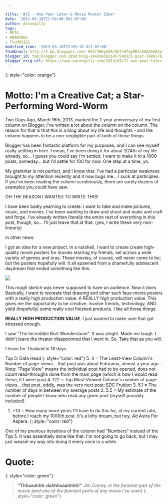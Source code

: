 ```yaml
---

title: "#72 - One Year Later & Movie Poster Idea"
date: '2013-03-18T21:58:00.001-07:00'
author: Aarongilly
tags:
- META
- DRAWINGS
- TV/MOVIES
modified_time: '2013-03-18T22:05:15.317-07:00'
thumbnail: http://2.bp.blogspot.com/-6V3r3HKym9A/UUfnUYapPBI/AAAAAAAAqlU/NaOrlzBkeIk/s72-c/IMG_20130318_114929.jpg
blogger_id: tag:blogger.com,1999:blog-2842965021457548135.post-5886576379356278454
blogger_orig_url: https://www.aarongilly.com/2013/03/72-one-year-later-movie-poster-idea.html
---
```


{: style="color: orange"}
# Motto: I'm a Creative Cat; a Star-Performing Word-Worm

Two Days Ago, March 16th, 2013, marked the 1-year anniversary of my first column on Blogger. I've written a lot about the column on the column. The reason for that is that this is a blog about my life and thoughts - and the column happens to be a non-negligible part of both of those things.

Blogger has been fantastic platform for my purposes; and I can see myself really settling in here. I mean, I've been doing it for about 1/24th of my life already, so... I guess you could say I'm settled. I want to make it to a 1000 posts, someday... but I'd settle for 100 for now. One step at a time, yo.

My grammar is not perfect, and I know that. I've had a particular weakness brought to my attention recently and it now bugs me... I suck at participles. If you've been reading the column scrutinously, there are surely dozens of examples you could have saw. 

OH THE REASON I WANTED TO WRITE THIS!

I have been badly yearning to create. I want to take and make pictures, music, and movies. I've been wanting to draw and shoot and make and craft and forge. I've already written literally the entire rest of everything in this post, though, so... I'll just leave that at that. (yes, I write these very non-linearly)

In other news:

I got an idea for a new project. In a nutshell, I want to create create high-quality movie posters for movies starring my friends, set across a wide variety of genres and eras. These movies, of course, will never come to be; but the posters hopefully will. It all spawned from a shamefully adolescent daydream that ended something like this:

![](http://2.bp.blogspot.com/-6V3r3HKym9A/UUfnUYapPBI/AAAAAAAAqlU/NaOrlzBkeIk/s400/IMG_20130318_114929.jpg)

This rough sketch was never supposed to have an audience. Now it does.
Basically, I want to recreate that drawing and other such faux-movie posters with a really high production value. A REALLY high production value. This gives me the opportunity to be creative, involve friends, technology, AND yield (hopefully) some really cool finished products. I like all those things.

**REALLY HIGH PRODUCTION VALUE**. I just wanted to make sure that got stressed enough.

I saw "The Incredible Burt Wonderstone". It was alright. Made me laugh. I didn't leave the theater disappointed that I went in. So. Take that as you will.

I leave for Thailand in 18 days.

Top 5: Data Head
{: style="color: red"}
5. 4 = The Least-View Column's Number of page-views... that post was about Futurama, almost a year ago - Note: "Page View" means the individual post had to be opened, does not count read-throughs done from the main page (which is how I would read these, if I were you)
4. 122 = Top Most-Viewed Column's number of page-views... that post, oddly, was the very next post: EDC Fruition
3. 5.1 = The number of days in between my average posts
2. 5.5 = My estimate of the number of people I know who read any given post (myself possibly included)
1. ~13 = How many more years I'll have to do this for, at my current rate, before I reach my 1000th post. It's a lofty dream, but hey, Ad Astra Per Aspera. 
{: style="color: red"}

One of my previous iterations of the column had "Numbers" instead of the Top 5. It was essentially done like that. I'm not going to go back, but I may just weasel my way into doing it every once in a while.

# Quote:
{: style="color: green"}
> **“Thhaaahhh-dahhhaaahhhh!”**
<cite>Jim Carrey, in the funniest part of the movie (and one of the funniest parts of any movie I've seen)</cite>
{: style="color: green"}